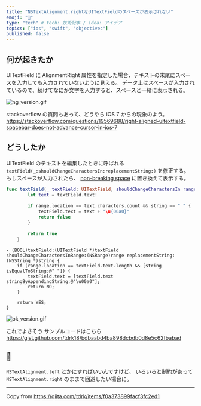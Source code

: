```yaml
---
title: "NSTextAlignment.rightなUITextFieldのスペースが表示されない"
emoji: "📝"
type: "tech" # tech: 技術記事 / idea: アイデア
topics: ["ios", "swift", "objectivec"]
published: false
---
```


## 何が起きたか
UITextField に AlignmentRight 属性を指定した場合、テキストの末尾にスペースを入力しても入力されていないように見える。
データ上はスペースが入力されているので、続けてなにか文字を入力すると、スペースと一緒に表示される。


![ng_version.gif](https://storage.googleapis.com/zenn-user-upload/00b399bf77d6e9dca156ae83.gif)


stackoverflow の質問もあって、どうやら iOS 7 からの現象のよう。
https://stackoverflow.com/questions/19569688/right-aligned-uitextfield-spacebar-does-not-advance-cursor-in-ios-7

## どうしたか

UITextField のテキストを編集したときに呼ばれる `textField(_:shouldChangeCharactersIn:replacementString:)` を修正する。
もしスペースが入力されたら、 [non-breaking space](https://en.wikipedia.org/wiki/Non-breaking_space) に置き換えて表示する。

```swift
func textField(_ textField: UITextField, shouldChangeCharactersIn range: NSRange, replacementString string: String) -> Bool {
        let text = textField.text!
        
        if range.location == text.characters.count && string == " " {
            textField.text = text + "\u{00a0}"
            return false
        }
        
        return true
    }
```

```objc
- (BOOL)textField:(UITextField *)textField shouldChangeCharactersInRange:(NSRange)range replacementString:(NSString *)string {
    if (range.location == textField.text.length && [string isEqualToString:@" "]) {
        textField.text = [textField.text stringByAppendingString:@"\u00a0"];
        return NO;
    }

    return YES;
}
```

![ok_version.gif](https://storage.googleapis.com/zenn-user-upload/cfabacb91a81f6397c9cfef6.gif)


これでよさそう
サンプルコードはこちら https://gist.github.com/tdrk18/bdbaabd4ba898dcbdb0d8e5c62fbabad

## 🐢
`NSTextAlignment.left` とかにすればいいんですけど、 いろいろと制約があって `NSTextAlignment.right` のままで回避したい場合に。

---

Copy from https://qiita.com/tdrk/items/f0a373899facf3fc2ed1